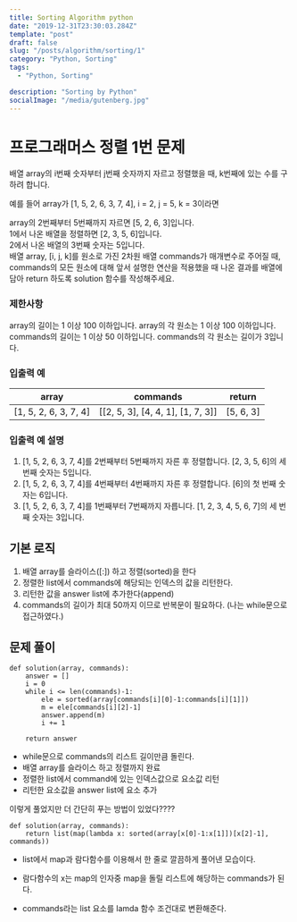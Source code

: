 ```yaml
---
title: Sorting Algorithm python
date: "2019-12-31T23:30:03.284Z"
template: "post"
draft: false
slug: "/posts/algorithm/sorting/1"
category: "Python, Sorting"
tags:
  - "Python, Sorting"

description: "Sorting by Python"
socialImage: "/media/gutenberg.jpg"
---
```


# 프로그래머스 정렬 1번 문제

배열 array의 i번째 숫자부터 j번째 숫자까지 자르고 정렬했을 때, k번째에 있는 수를 구하려 합니다.

예를 들어 array가 [1, 5, 2, 6, 3, 7, 4], i = 2, j = 5, k = 3이라면

array의 2번째부터 5번째까지 자르면 [5, 2, 6, 3]입니다.  
1에서 나온 배열을 정렬하면 [2, 3, 5, 6]입니다.  
2에서 나온 배열의 3번째 숫자는 5입니다.  
배열 array, [i, j, k]를 원소로 가진 2차원 배열 commands가 매개변수로 주어질 때, commands의 모든 원소에 대해 앞서 설명한 연산을 적용했을 때 나온 결과를 배열에 담아 return 하도록 solution 함수를 작성해주세요.

### 제한사항

array의 길이는 1 이상 100 이하입니다.
array의 각 원소는 1 이상 100 이하입니다.
commands의 길이는 1 이상 50 이하입니다.
commands의 각 원소는 길이가 3입니다.

### 입출력 예

| array                 | commands                          | return    |
| --------------------- | --------------------------------- | --------- |
| [1, 5, 2, 6, 3, 7, 4] | [[2, 5, 3], [4, 4, 1], [1, 7, 3]] | [5, 6, 3] |

### 입출력 예 설명

1. [1, 5, 2, 6, 3, 7, 4]를 2번째부터 5번째까지 자른 후 정렬합니다. [2, 3, 5, 6]의 세 번째 숫자는 5입니다.
2. [1, 5, 2, 6, 3, 7, 4]를 4번째부터 4번째까지 자른 후 정렬합니다. [6]의 첫 번째 숫자는 6입니다.
3. [1, 5, 2, 6, 3, 7, 4]를 1번째부터 7번째까지 자릅니다. [1, 2, 3, 4, 5, 6, 7]의 세 번째 숫자는 3입니다.

## 기본 로직

1. 배열 array를 슬라이스([:]) 하고 정렬(sorted)을 한다
2. 정렬한 list에서 commands에 해당되는 인덱스의 값을 리턴한다.
3. 리턴한 값을 answer list에 추가한다(append)
4. commands의 길이가 최대 50까지 이므로 반복문이 필요하다. (나는 while문으로 접근하였다.)

## 문제 풀이

```
def solution(array, commands):
    answer = []
    i = 0
    while i <= len(commands)-1:
        ele = sorted(array[commands[i][0]-1:commands[i][1]])
        m = ele[commands[i][2]-1]
        answer.append(m)
        i += 1

    return answer
```

- while문으로 commands의 리스트 길이만큼 돌린다.
- 배열 array를 슬라이스 하고 정렬까지 완료
- 정렬한 list에서 command에 있는 인덱스값으로 요소값 리턴
- 리턴한 요소값을 answer list에 요소 추가

이렇게 풀었지만 더 간단히 푸는 방법이 있었다????

```
def solution(array, commands):
    return list(map(lambda x: sorted(array[x[0]-1:x[1]])[x[2]-1], commands))
```

- list에서 map과 람다함수를 이용해서 한 줄로 깔끔하게 풀어낸 모습이다.

- 람다함수의 x는 map의 인자중 map을 돌릴 리스트에 해당하는 commands가 된다.
- commands라는 list 요소를 lamda 함수 조건대로 변환해준다.
